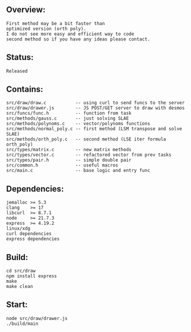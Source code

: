 ## Overview:
    First method may be a bit faster than
	optimized version (orth poly).
	I do not see more easy and efficient way to code
	second method so if you have any ideas please contact.

## Status:
    Released

## Contains:
	src/draw/draw.c           -- using curl to send funcs to the server
	src/draw/drawer.js        -- JS POST/GET server to draw with desmos
	src/funcs/func.h          -- function from task
	src/methods/gauss.c       -- just solving SLAE
	src/methods/polynoms.c    -- vector/polynoms functions
	src/methods/normal_poly.c -- first method (LSM transpose and solve SLAE)
    src/methods/orth_poly.c   -- second method (LSE iter formula orth_poly)
    src/types/matrix.c        -- new matrix methods
	src/types/vector.c        -- refactored vector from prev tasks
	src/types/pair.h          -- simple double pair
	src/common.h              -- useful macros
	src/main.c                -- base logic and entry func

## Dependencies:
    jemalloc >= 5.3
    clang    >= 17
	libcurl  >= 8.7.1
	node     >= 21.7.3
	express  >= 4.19.2
	linux/xdg
	curl dependencies
	express dependencies

## Build:
	cd src/draw
	npm install express
    make
    make clean

## Start:
	node src/draw/drawer.js
	./build/main
